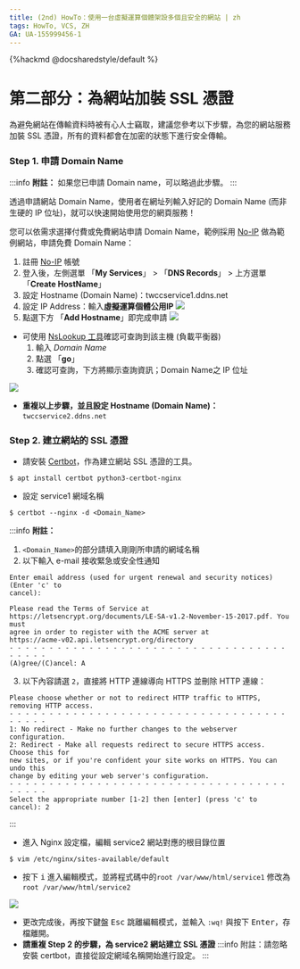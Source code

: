 ```yaml
---
title: (2nd) HowTo：使用一台虛擬運算個體架設多個且安全的網站 | zh
tags: HowTo, VCS, ZH
GA: UA-155999456-1
---
```


{%hackmd @docsharedstyle/default %}

# 第二部分：為網站加裝 SSL 憑證

為避免網站在傳輸資料時被有心人士竊取，建議您參考以下步驟，為您的網站服務加裝 SSL 憑證，所有的資料都會在加密的狀態下進行安全傳輸。

### Step 1. 申請 Domain Name

:::info
<i class="fa fa-paperclip fa-20" aria-hidden="true"></i> **附註：** 如果您已申請 Domain name，可以略過此步驟。
:::

透過申請網站 Domain Name，使用者在網址列輸入好記的 Domain Name (而非生硬的 IP 位址)，就可以快速開始使用您的網頁服務！

您可以依需求選擇付費或免費網站申請 Domain Name，範例採用 [No-IP](https://www.noip.com/) 做為範例網站，申請免費 Domain Name：
1. 註冊 [No-IP](https://www.noip.com/) 帳號
2. 登入後，左側選單 「**My Services**」 > 「**DNS Records**」 > 上方選單 「**Create HostName**」
3. 設定 Hostname (Domain Name)：<span>twccservice1.ddns.net</span>
4. 設定 IP Address：輸入**虛擬運算個體公用IP**
![](https://cos.twcc.ai/SYS-MANUAL/uploads/upload_96ab3d56d9eaf55adcc742eea7b63a3e.png)
5. 點選下方 「**Add Hostname**」即完成申請
![](https://cos.twcc.ai/SYS-MANUAL/uploads/upload_26834d5ad31dcb5ced2506d7b26d047b.png)



- 可使用 [NsLookup 工具](https://centralops.net/co/NsLookup.aspx)確認可查詢到該主機 (負載平衡器)
    1. 輸入 *Domain Name*
    2. 點選 「**go**」
    3. 確認可查詢，下方將顯示查詢資訊；Domain Name之 IP 位址

![](https://cos.twcc.ai/SYS-MANUAL/uploads/upload_41a439753547e7ef14f9eba29c34da65.png)



- **重複以上步驟，並且設定 Hostname (Domain Name)：**<span>```twccservice2.ddns.net```</span>

### Step 2. 建立網站的 SSL 憑證
- 請安裝 [Certbot](https://certbot.eff.org/)，作為建立網站 SSL 憑證的工具。
```
$ apt install certbot python3-certbot-nginx
```
- 設定 service1 網域名稱 
```
$ certbot --nginx -d <Domain_Name>
```
:::info
<i class="fa fa-paperclip fa-20" aria-hidden="true"></i> **附註：** 
1. ```<Domain_Name>```的部分請填入剛剛所申請的網域名稱
2. 以下輸入 e-mail 接收緊急或安全性通知
```
Enter email address (used for urgent renewal and security notices) (Enter 'c' to
cancel): 
```
```
Please read the Terms of Service at
https://letsencrypt.org/documents/LE-SA-v1.2-November-15-2017.pdf. You must
agree in order to register with the ACME server at
https://acme-v02.api.letsencrypt.org/directory
- - - - - - - - - - - - - - - - - - - - - - - - - - - - - - - - - - - - - - - -
(A)gree/(C)ancel: A
```

3. 以下內容請選 `2`，直接將 HTTP 連線導向 HTTPS 並刪除 HTTP 連線：

```
Please choose whether or not to redirect HTTP traffic to HTTPS, removing HTTP access.
- - - - - - - - - - - - - - - - - - - - - - - - - - - - - - - - - - - - - - - -
1: No redirect - Make no further changes to the webserver configuration.
2: Redirect - Make all requests redirect to secure HTTPS access. Choose this for
new sites, or if you're confident your site works on HTTPS. You can undo this
change by editing your web server's configuration.
- - - - - - - - - - - - - - - - - - - - - - - - - - - - - - - - - - - - - - - -
Select the appropriate number [1-2] then [enter] (press 'c' to cancel): 2
```
:::
- 進入 Nginx 設定檔，編輯 service2 網站對應的根目錄位置
```
$ vim /etc/nginx/sites-available/default 
```

- 按下 <kbd>i</kbd> 進入編輯模式，並將程式碼中的``` root /var/www/html/service1 ``` 修改為``` root /var/www/html/service2 ```

![](https://cos.twcc.ai/SYS-MANUAL/uploads/upload_e3675fd327645441a60917d853f6388f.png)


- 更改完成後，再按下鍵盤 <kbd>Esc</kbd> 跳離編輯模式，並輸入 `:wq!` 與按下 <kbd>Enter</kbd>，存檔離開。
- **請重複 Step 2 的步驟，為 service2 網站建立 SSL 憑證**
:::info
<i class="fa fa-paperclip fa-20" aria-hidden="true"></i> 附註：請忽略安裝 certbot，直接從設定網域名稱開始進行設定。
:::